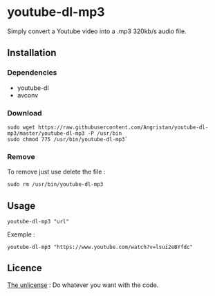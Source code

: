 # youtube-dl-mp3
Simply convert a Youtube video into a .mp3 320kb/s audio file.

## Installation

### Dependencies

- youtube-dl
- avconv

### Download

```
sudo wget https://raw.githubusercontent.com/Angristan/youtube-dl-mp3/master/youtube-dl-mp3 -P /usr/bin
sudo chmod 775 /usr/bin/youtube-dl-mp3`
```

### Remove
To remove just use delete the file : 

`sudo rm /usr/bin/youtube-dl-mp3`

## Usage

`youtube-dl-mp3 "url"`

Exemple :

`youtube-dl-mp3 "https://www.youtube.com/watch?v=lsui2eBYfdc"`

## Licence

[The unlicense](https://github.com/Angristan/youtube-dl-mp3/blob/master/LICENSE) : Do whatever you want with the code.

